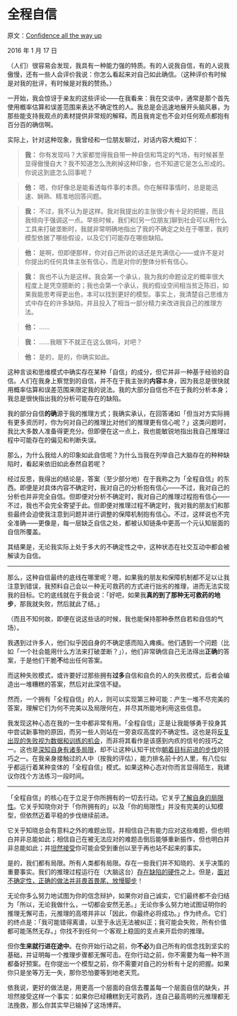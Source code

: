 # 全程自信

原文：[Confidence all the way up](https://mindingourway.com/confidence-all-the-way-up/)

2016 年 1 月 17 日

（人们）很容易会发现，我具有一种能力强的特质。有的人说我自信，有的人说我傲慢，还有一些人会评价我说：你怎么看起来对自己如此确信。（这种评价有时候是对我的批评，有时候是对我的赞扬。）

一开始，我会惊讶于亲友的这些评论——在我看来：我在交谈中，通常是那个首先使用概率估算和误差范围来表达不确定性的人。我总是会迅速地展开头脑风暴，为那些能支持我观点的素材提供非常规的解释。而且我肯定也不会对任何观点都抱有百分百的确信啊。

实际上，针对这种现象，我曾经和一位朋友聊过，对话内容大概如下：

> **我：** 你有发现吗？大家都觉得我自带一种自信和笃定的气场，有时候甚至显得傲慢自大？我不知道怎么洗刷掉这种印象，也不知道它是怎么形成的。你说这到底怎么回事呢？

> **他：**  嗯，你好像总是能看透每件事的本质。你在解释事情时，总是能迅速、娴熟、精准地回答问题。

> **我：** 不过，我不认为是这样。我对我提出的主张很少有十足的把握，而且我倾向于强调这一点。早些时候，我们和[另一位朋友]聊到社会可以用什么工具来打破垄断时，我就非常明确地指出了我的不确定之处在于哪里，我的模型依据了哪些假设，以及它们可能存在哪些缺陷。

> **他：** 是啊，但即便那样，你对自己所说的话还是充满信心——或许不是对你提出的任何具体主张有信心，而是对你的整体分析有信心。

> **我：** 我也不认为是这样。我会第一个承认，我为我的命题设定的概率很大程度上是凭空臆断的；我也会第一个承认，我的假设空间相当贫乏陈旧，如果我能思考得更出色，本可以找到更好的模型。事实上，我清楚自己思维方式中存在的许多缺陷，并且投入了相当一部分精力来改进我自己的推理方法。

> **他：** ……

> **我：** ……我眼下不就正在这么做吗，对吧？

> **他：** 是的，是的，你确实如此。

这种言谈和思维模式中确实存在某种「自信」的成分，但它并非一种基于经验的自信。人们在我身上察觉到的自信，并不在于我主张的**内容**本身，因为我总是很快就用概率估算和误差范围来限定我的说法。我的大部分自信也不在于我的分析本身；我总是很快指出我的分析可能存在的缺陷。

我的部分自信**的确**源于我的推理方式；我确实承认，在回答诸如「但当对方实际拥有更多资历时，你为何对自己的推理比对他们的推理更有信心呢？」这类问题时，我比大多数人准备得更充分。但即便在这一点上，我也能敏锐地指出我自己推理过程中可能存在的偏见和判断失误。

那么，为什么我给人的印象如此自信呢？为什么当我在列举自己大脑存在的种种缺陷时，看起来依旧如此泰然自若呢？

经过反思，我得出的结论是，答案（至少部分地）在于我称之为「全程自信」的东西。即便是对具体内容不确定时，我对自己的分析抱有信心——不过，我对自己的分析也并非完全自信。但即便对分析不确定时，我对自己的推理过程抱有信心——不过，我也不会完全寄望于此。但即便对推理过程不确定时，我对我的朋友们和那些最终会迫使我注意到问题并进行调整的保障机制抱有信心。不过，这样说也不完全准确——更像是，每一层缺乏自信之处，都被认知链条中更高一个元认知层面的自信所覆盖。

其结果是，无论我实际上处于多大的不确定性之中，这种状态在社交互动中都会被解读为自信。

------

那么，这种自信最终的底线在哪里呢？嗯，如果我的朋友和保障机制都不足以让我注意到错误，我预料自己会以一种无可救药的方式进行拙劣的推理，进而无法实现我的目标。它的底线就在于我会说：「好吧，如果我**真的到了那种无可救药的地步**，那我就失败，然后就此了结。」

（而且不知何故，即便在说这些话的时候，我也能保持那种泰然自若和自信的气场）。

我遇到过许多人，他们似乎因自身的不确定感而陷入瘫痪。他们遇到一个问题（比如「一个社会能用什么方法来打破垄断？」），他们非常确信自己无法得出**正确**的答案，于是他们干脆**不**给出任何答案。

而这种失败模式，或许要好过那些拥有**过多**自信和自负的人的失败模式，后者会编造出一堆糟糕的答案，然后对此深信不疑。

然而，一个拥有「全程自信」的人，则可以实现第三种可能：产生一堆不尽完美的答案，理解它们为何不完美以及局限何在，并尽其所能地利用这些信息。

我发现这种心态在我的一生中都非常有用。「全程自信」正是让我能够勇于投身其中尝试新事物的原因，而另一些人则站在一旁哀叹高度的不确定性。这也是将[反复出现的失败视为数据和训练的机会](https://mindingourway.com/where-coulds-go/)，而非将其看作是该感到内疚的信号的技巧之一。这也是[深知自身有诸多局限](https://mindingourway.com/not-yet-gods/)，却不让这种认知干扰你[朝着目标前进的步伐](https://mindingourway.com/moving-towards-the-goal/)的技巧之一。在我亲身接触过的人中（按我的评估），能力排名前十的人里，有八位似乎都运行着某种变体的「全程自信」模式。如果这种心态对你而言显得陌生，我建议你找个方法练习一段时间。

------

「全程自信」的核心在于立足于你所拥有的一切去行动。它关乎[了解自身的局限性](https://mindingourway.com/not-yet-gods/)。它关乎知晓你对于「你所拥有的」以及「你的局限性」并没有完美的认知模型，但依然迈着平稳的步伐继续前进。

它关乎知晓总会有意料之外的难题出现，并相信自己有能力应对这些难题，但也明白并非总能如此；相信自己在被无法应对的难题击倒后能够重新振作，但也明白并非总能如此；并[坦然接受](https://mindingourway.com/come-to-your-terms/)你可能会受到重创以至于再也站不起来的事实。

是的，我们都有局限。所有人类都有局限。存在一些我们并不知晓的、关乎决策的重要事实。我们的推理过程运行在（大脑这台）[存在缺陷的硬件](https://en.wikipedia.org/wiki/List_of_cognitive_biases)之上。但是，[面对不确定性，正确的做法并非畏首畏尾、放慢脚步](http://lesswrong.com/lw/n6a/the_correct_response_to_uncertainty_is_not/)！

无论你多么努力地试图为你的信念辩护，如果你对自己诚实，它们最终都不会归结为「所以，无论我做什么，一切都会安然无恙。」无论你多么努力地试图证明你的推理无懈可击，元推理的高塔并非以「因此，你最终必将成功。」作为终点。它们的终点是：「我可能错得离谱，以至于永远无法被纠正；我可能会失败，所有价值都可能荡然无存。」你找不到任何一个客观上稳固的支点来开启你的推理。

但你**生来就行进在途中**。在你开始行动之前，你**不必**为自己所有的信念找到坚实的基础，并证明每一个推理步骤都无懈可击。在你行动之前，你不需要为每一种不测都备好预案。在你提出一个模型之前，你不需要对自己的分析有十足的把握。如果你只是坐等万无一失，那你恐怕要等到地老天荒。

依我说，更好的做法是，用更高一个层面的自信去覆盖每一个层面自信的缺失，并坦然接受这样一个事实：如果你已经糟糕到无可救药，连自己最高明的元推理都无法挽救，那么你其实早已输掉了这场博弈。